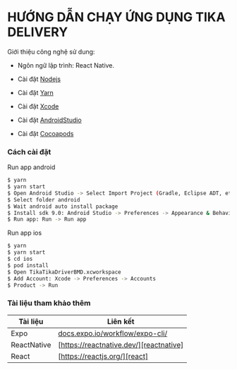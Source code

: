 # HƯỚNG DẪN CHẠY ỨNG DỤNG TIKA DELIVERY

Giới thiệu công nghệ sử dung:

- Ngôn ngữ lập trình: React Native.

- Cài đặt [Nodejs](https://nodejs.org/)
- Cài đặt [Yarn](https://classic.yarnpkg.com/)
- Cài đặt [Xcode](https://apps.apple.com/app/xcode/id497799835?mt=12)
- Cài đặt [AndroidStudio](https://developer.android.com/studio)
- Cài đặt [Cocoapods](https://cocoapods.org/)

### Cách cài đặt

Run app android

```sh
$ yarn
$ yarn start
$ Open Android Studio -> Select Import Project (Gradle, Eclipse ADT, etc.)
$ Select folder android
$ Wait android auto install package
$ Install sdk 9.0: Android Studio -> Preferences -> Appearance & Behavior -> System Settings -> Android SDK ->  SDK Platforms -> Select Android 9.0
$ Run app: Run -> Run app
```

Run app ios

```sh
$ yarn
$ yarn start
$ cd ios
$ pod install
$ Open TikaTikaDriverBMD.xcworkspace
$ Add Account: Xcode -> Preferences -> Accounts
$ Product -> Run
```

### Tài liệu tham khảo thêm

| Tài liệu    | Liên kết                                |
| ----------- | --------------------------------------- |
| Expo        | [docs.expo.io/workflow/expo-cli/][expo] |
| ReactNative | [https://reactnative.dev/][reactnative] |
| React       | [https://reactjs.org/][react]           |

[expo]: https://docs.expo.io/workflow/expo-cli/
[reactnative]: https://reactnative.dev/
[react]: https://reactjs.org/
